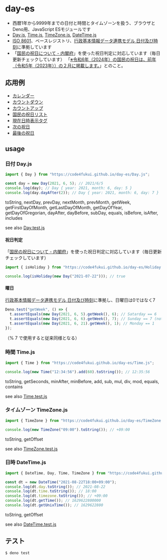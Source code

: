 # day-es

- 西暦1年から9999年までの日付と時間とタイムゾーンを扱う、ブラウザとDeno用、JavaScript ESモジュールです
- [Day.js](Day.js), [Time.js](Time.js), [TimeZone.js](TimeZone.js), [DateTime.js](DateTime.js)
- [ISO 8601](https://ja.wikipedia.org/wiki/ISO_8601)、ベースレジストリ、[行政基本情報データ連携モデル 日付及び時刻](https://github.com/code4fukui/BaseRegistry/blob/main/%E8%A1%8C%E6%94%BF%E5%9F%BA%E6%9C%AC%E6%83%85%E5%A0%B1%E3%83%87%E3%83%BC%E3%82%BF%E9%80%A3%E6%90%BA%E3%83%A2%E3%83%87%E3%83%AB-%E6%97%A5%E4%BB%98%E5%8F%8A%E3%81%B3%E6%99%82%E5%88%BB.md)に準拠しています
- 「[国民の祝日について - 内閣府](https://www8.cao.go.jp/chosei/shukujitsu/gaiyou.html)」を使った祝日判定に対応しています（毎日更新チェックしています） 「[※令和6年（2024年）の国民の祝日は、前年（令和5年（2023年））の２月に掲載します。](https://www8.cao.go.jp/chosei/shukujitsu/gaiyou.html)」とのこと。


## 応用例

- [カレンダー](https://code4fukui.github.io/day-es/examples/calendar.html)
- [カウントダウン](https://code4fukui.github.io/day-es/examples/countdown.html)
- [カウントアップ](https://code4fukui.github.io/day-es/examples/countup.html)
- [国民の祝日リスト](https://code4fukui.github.io/day-es/examples/syukujitsu-list.html)
- [現在日時表示タグ](https://code4fukui.github.io/day-es/examples/datetime-now.html)
- [次の祝日](https://code4fukui.github.io/day-es/examples/nextholiday.html)
- [最後の祝日](https://code4fukui.github.io/day-es/examples/lasthosiday.html)

## usage

### 日付 Day.js

```js
import { Day } from "https://code4fukui.github.io/day-es/Day.js";

const day = new Day(2021, 6, 5); // 2021/6/5
console.log(day); // Day { year: 2021, month: 6, day: 5 }
console.log(day.dayAfter(2)); // Day { year: 2021, month: 6, day: 7 }
```
toString, nextDay, prevDay, nextMonth, prevMonth, getWeek, getFirstDayOfMonth, getLastDayOfMonth, getDayOfYear, getDayOfGregorian, dayAfter, dayBefore, subDay, equals, isBefore, isAfter, includes

see also [Day.test.js](test/Day.test.js)

#### 祝日判定

「[国民の祝日について - 内閣府](https://www8.cao.go.jp/chosei/shukujitsu/gaiyou.html)」を使った祝日判定に対応しています（毎日更新チェックしています）

```js
import { isHoliday } from "https://code4fukui.github.io/day-es/Holiday.js";

console.log(isHoliday(new Day("2021-07-22"))); // true
```

#### 曜日

[行政基本情報データ連携モデル 日付及び時刻](https://github.com/code4fukui/BaseRegistry/blob/main/%E8%A1%8C%E6%94%BF%E5%9F%BA%E6%9C%AC%E6%83%85%E5%A0%B1%E3%83%87%E3%83%BC%E3%82%BF%E9%80%A3%E6%90%BA%E3%83%A2%E3%83%87%E3%83%AB-%E6%97%A5%E4%BB%98%E5%8F%8A%E3%81%B3%E6%99%82%E5%88%BB.md)に準拠し、日曜日は0ではなく7

```js
Deno.test("getWeek", () => {
  t.assertEquals(new Day(2021, 6, 5).getWeek(), 6); // Satarday == 6
  t.assertEquals(new Day(2021, 6, 6).getWeek(), 7); // Sunday == 7 (not 0)
  t.assertEquals(new Day(2021, 6, 21).getWeek(), 1); // Monday == 1
});
```

（% 7 で使用すると従来同様となる）

### 時間 Time.js

```js
import { Time } from "https://code4fukui.github.io/day-es/Time.js";

console.log(new Time("12:34:56").add(60).toString()); // 12:35:56
```
toString, getSeconds, minAfter, minBefore, add, sub, mul, div, mod, equals, contains

see also [Time.test.js](test/Time.test.js)

### タイムゾーン TimeZone.js

```js
import { TimeZone } from "https://code4fukui.github.io/day-es/TimeZone.js";

console.log(new TimeZone("09:00").toString()); // +09:00
```
toString, getOffset

see also [TimeZone.test.js](test/TimeZone.test.js)

### 日時 DateTime.js

```js
import { DateTime, Day, Time, TimeZone } from "https://code4fukui.github.io/day-es/DateTime.js";

const dt = new DateTime("2021-08-22T18:00+09:00");
console.log(dt.day.toString()); // 2021-08-22
console.log(dt.time.toString()); // 18:00
console.log(dt.timezone.toString()); // +09:00
console.log(dt.getTime()); // 1629622800000
console.log(dt.getUnixTime()); // 1629622800
```
toString, getOffset

see also [DateTime.test.js](test/DateTime.test.js)

## テスト

```js
$ deno test
```

